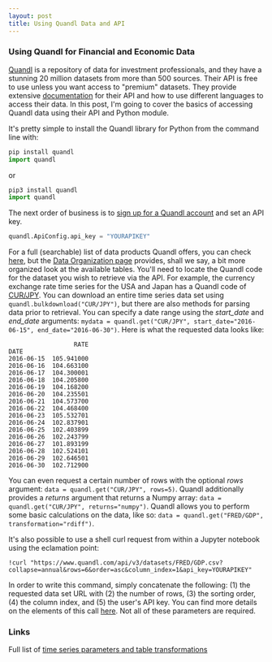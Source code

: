 ```yaml
---
layout: post
title: Using Quandl Data and API
---
```


### Using Quandl for Financial and Economic Data

[Quandl](https://www.quandl.com/) is a repository of data for investment professionals, and they have a stunning 20 million datasets from more than 500 sources. Their API is free to use unless you want access to "premium" datasets. They provide extensive [documentation](https://docs.quandl.com/) for their API and how to use different languages to access their data. In this post, I'm going to cover the basics of accessing Quandl data using their API and Python module.

It's pretty simple to install the Quandl library for Python from the command line with:

```python
pip install quandl
import quandl
``` 

or 

```python
pip3 install quandl
import quandl
```

The next order of business is to [sign up for a Quandl account](https://www.quandl.com/users/login) and set an API key.

```python
quandl.ApiConfig.api_key = "YOURAPIKEY"
```
For a full (searchable) list of data products Quandl offers, you can check [here](https://www.quandl.com/search?query=), but the [Data Organization page](https://docs.quandl.com/docs/data-organization) provides, shall we say, a bit more organized look at the available tables. You'll need to locate the Quandl code for the dataset you wish to retrieve via the API. For example, the currency exchange rate time series for the USA and Japan has a Quandl code of [CUR/JPY](https://www.quandl.com/data/CUR/JPY). You can download an entire time series data set using `quandl.bulkdownload("CUR/JPY")`, but there are also methods for parsing data prior to retrieval. You can specify a date range using the _start_date_ and _end_date_ arguments: `mydata = quandl.get("CUR/JPY", start_date="2016-06-15", end_date="2016-06-30")`. Here is what the requested data looks like:

```
                  RATE
DATE                  
2016-06-15  105.941000
2016-06-16  104.663100
2016-06-17  104.300001
2016-06-18  104.205800
2016-06-19  104.168200
2016-06-20  104.235501
2016-06-21  104.573700
2016-06-22  104.468400
2016-06-23  105.532701
2016-06-24  102.837901
2016-06-25  102.403899
2016-06-26  102.243799
2016-06-27  101.893199
2016-06-28  102.524101
2016-06-29  102.646501
2016-06-30  102.712900
```

You can even request a certain number of rows with the optional _rows_ argument: `data = quandl.get("CUR/JPY", rows=5)`. Quandl additionally provides a _returns_ argument that returns a Numpy array: `data = quandl.get("CUR/JPY", returns="numpy")`. Quandl allows you to perform some basic calculations on the data, like so: `data = quandl.get("FRED/GDP", transformation="rdiff")`.

It's also possible to use a shell curl request from within a Jupyter notebook using the eclamation point:

```
!curl "https://www.quandl.com/api/v3/datasets/FRED/GDP.csv?collapse=annual&rows=6&order=asc&column_index=1&api_key=YOURAPIKEY"
```

In order to write this command, simply concatenate the following: (1) the requested data set URL with (2) the number of rows, (3) the sorting order, (4) the column index, and (5) the user's API key. You can find more details on the elements of this call [here](https://docs.quandl.com/docs/quick-start-examples-1). Not all of these parameters are required. 

### Links
Full list of [time series parameters and table transformations](https://docs.quandl.com/docs/parameters-2)
